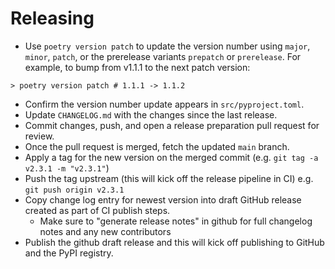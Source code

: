 # Releasing

- Use `poetry version patch` to update the version number using `major`, `minor`, `patch`, or the prerelease variants `prepatch` or `prerelease`.
  For example, to bump from v1.1.1 to the next patch version:

```shell
> poetry version patch # 1.1.1 -> 1.1.2
```

- Confirm the version number update appears in `src/pyproject.toml`.
- Update `CHANGELOG.md` with the changes since the last release.
- Commit changes, push, and open a release preparation pull request for review.
- Once the pull request is merged, fetch the updated `main` branch.
- Apply a tag for the new version on the merged commit (e.g. `git tag -a v2.3.1 -m "v2.3.1"`)
- Push the tag upstream (this will kick off the release pipeline in CI) e.g. `git push origin v2.3.1`
- Copy change log entry for newest version into draft GitHub release created as part of CI publish steps.
  - Make sure to "generate release notes" in github for full changelog notes and any new contributors
- Publish the github draft release and this will kick off publishing to GitHub and the PyPI registry.

